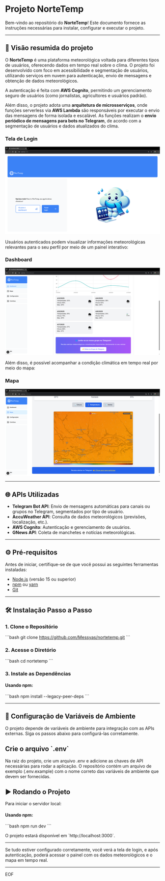 # Projeto NorteTemp

Bem-vindo ao repositório do **NorteTemp**! Este documento fornece as instruções necessárias para instalar, configurar e executar o projeto.

---

## 📸 Visão resumida do projeto

O **NorteTemp** é uma plataforma meteorológica voltada para diferentes tipos de usuários, oferecendo dados em tempo real sobre o clima. O projeto foi desenvolvido com foco em acessibilidade e segmentação de usuários, utilizando serviços em nuvem para autenticação, envio de mensagens e obtenção de dados meteorológicos.

A autenticação é feita com **AWS Cognito**, permitindo um gerenciamento seguro de usuários (como jornalistas, agricultores e usuários padrão).

Além disso, o projeto adota uma **arquitetura de microsserviços**, onde funções serverless via **AWS Lambda** são responsáveis por executar o envio das mensagens de forma isolada e escalável. As funções realizam o **envio periódico de mensagens para bots no Telegram**, de acordo com a segmentação de usuários e dados atualizados do clima.

### Tela de Login
<p align="center">
  <img src="https://github.com/Messyas/nortetemp/blob/main/nortetemp/public/inicio.png" width="600"/>
</p>

Usuários autenticados podem visualizar informações meteorológicas relevantes para o seu perfil por meio de um painel interativo:

### Dashboard
<p align="center">
  <img src="https://github.com/Messyas/nortetemp/blob/main/nortetemp/public/dashboard.png" width="600"/>
</p>

Além disso, é possível acompanhar a condição climática em tempo real por meio do mapa:

### Mapa
<p align="center">
  <img src="https://github.com/Messyas/nortetemp/blob/main/nortetemp/public/map.png" width="600"/>
</p>

---

## 🌐 APIs Utilizadas

- **Telegram Bot API**: Envio de mensagens automáticas para canais ou grupos no Telegram, segmentados por tipo de usuário.
- **AccuWeather API**: Consulta de dados meteorológicos (previsões, localização, etc.).
- **AWS Cognito**: Autenticação e gerenciamento de usuários.
- **GNews API**: Coleta de manchetes e notícias meteorológicas.

---

## ⚙️ Pré-requisitos

Antes de iniciar, certifique-se de que você possui as seguintes ferramentas instaladas:

- [Node.js](https://nodejs.org/) (versão 15 ou superior)
- [npm](https://www.npmjs.com/) ou [yarn](https://yarnpkg.com/)
- [Git](https://git-scm.com/)

---

## 🛠️ Instalação Passo a Passo

### 1. Clone o Repositório

\`\`\`bash
git clone https://github.com/Messyas/nortetemp.git
\`\`\`

### 2. Acesse o Diretório

\`\`\`bash
cd nortetemp
\`\`\`

### 3. Instale as Dependências

#### Usando npm:

\`\`\`bash
npm install --legacy-peer-deps
\`\`\`

---

## 🔐 Configuração de Variáveis de Ambiente

O projeto depende de variáveis de ambiente para integração com as APIs externas. Siga os passos abaixo para configurá-las corretamente.

## Crie o arquivo \`.env\`

Na raiz do projeto, crie um arquivo .env e adicione as chaves de API necessárias para rodar a aplicação. O repositório contém um arquivo de exemplo (.env.example) com o nome correto das variáveis de ambiente que devem ser fornecidas.

## ▶️ Rodando o Projeto

Para iniciar o servidor local:

#### Usando npm:

\`\`\`bash
npm run dev
\`\`\`

O projeto estará disponível em \`http://localhost:3000\`.

---

Se tudo estiver configurado corretamente, você verá a tela de login, e após autenticação, poderá acessar o painel com os dados meteorológicos e o mapa em tempo real.

---
EOF
